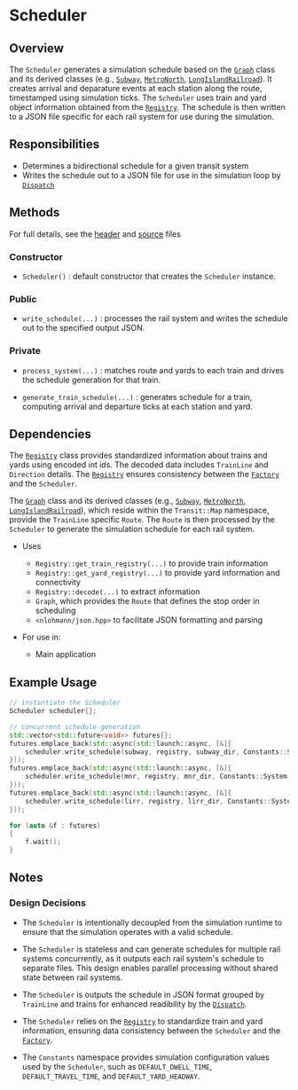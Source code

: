 # Scheduler

## Overview

The `Scheduler` generates a simulation schedule based on the [`Graph`](graph.md) class and its derived classes (e.g., [`Subway`](/docs/map/subway.md), [`MetroNorth`](/docs/map/metro_north.md), [`LongIslandRailroad`](/docs/map/lirr.md)). It creates arrival and deparature events at each station along the route, timestamped using simulation ticks. The `Scheduler` uses train and yard object information obtained from the [`Registry`](/docs/system/registry.md). The schedule is then written to a JSON file specific for each rail system for use during the simulation. 

## Responsibilities

- Determines a bidirectional schedule for a given transit system
- Writes the schedule out to a JSON file for use in the simulation loop by [`Dispatch`](/docs/core/dispatch.md)

## Methods

For full details, see the [header](/include/systems/scheduler.h) and [source](/src/systems/scheduler.cpp) files

### Constructor

- `Scheduler()` : default constructor that creates the `Scheduler` instance.

### Public

- `write_schedule(...)` : processes the rail system and writes the schedule out to the specified output JSON.

### Private

- `process_system(...)` : matches route and yards to each train and drives the schedule generation for that train.

- `generate_train_schedule(...)` : generates schedule for a train, computing arrival and departure ticks at each station and yard.

## Dependencies

The [`Registry`](/docs/system/registry.md) class provides standardized information about trains and yards using encoded int ids. The decoded data includes `TrainLine` and `Direction` details. The [`Registry`](/docs/system/registry.md) ensures consistency between the [`Factory`](/docs/system/factory.md) and the `Scheduler`.

The [`Graph`](/docs/map/graph.md) class and its derived classes (e.g., [`Subway`](/docs/map/subway.md), [`MetroNorth`](/docs/map/metro_north.md), [`LongIslandRailroad`](/docs/map/lirr.md)), which reside within the `Transit::Map` namespace, provide the `TrainLine` specific `Route`. The `Route` is then processed by the `Scheduler` to generate the simulation schedule for each rail system.

- Uses
  - `Registry::get_train_registry(...)` to provide train information
  - `Registry::get_yard_registry(...)` to provide yard information and connectivity
  - `Registry::decode(...)` to extract information
  - `Graph`, which provides the `Route` that defines the stop order in scheduling
  - `<nlohmann/json.hpp>` to facilitate JSON formatting and parsing

- For use in:
  - Main application

## Example Usage
```cpp
// instantiate the Scheduler
Scheduler scheduler{};

// concurrent schedule generation
std::vector<std::future<void>> futures{};
futures.emplace_back(std::async(std::launch::async, [&]{ 
    scheduler.write_schedule(subway, registry, subway_dir, Constants::System::SUBWAY); 
}));
futures.emplace_back(std::async(std::launch::async, [&]{ 
    scheduler.write_schedule(mnr, registry, mnr_dir, Constants::System::METRO_NORTH); 
}));
futures.emplace_back(std::async(std::launch::async, [&]{ 
    scheduler.write_schedule(lirr, registry, lirr_dir, Constants::System::LIRR); 
}));

for (auto &f : futures)
{
    f.wait();
}
```

## Notes

### Design Decisions

- The `Scheduler` is intentionally decoupled from the simulation runtime to ensure that the simulation operates with a valid schedule.

- The `Scheduler` is stateless and can generate schedules for multiple rail systems concurrently, as it outputs each rail system's schedule to separate files. This design enables parallel processing without shared state between rail systems.

- The `Scheduler` is outputs the schedule in JSON format grouped by `TrainLine` and trains for enhanced readibility by the [`Dispatch`](/docs/core/dispatch.md).

- The `Scheduler` relies on the [`Registry`](/docs/system/registry.md) to standardize train and yard information, ensuring data consistency between the `Scheduler` and the [`Factory`](/docs/system/factory.md).

- The `Constants` namespace provides simulation configuration values used by the `Scheduler`, such as `DEFAULT_DWELL_TIME`, `DEFAULT_TRAVEL_TIME`, and `DEFAULT_YARD_HEADWAY`.